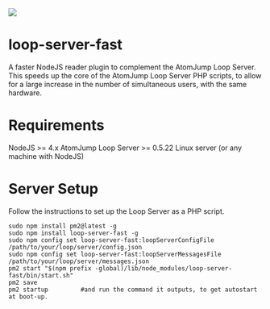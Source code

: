 <img src="https://atomjump.com/images/logo80.png">

# loop-server-fast
A faster NodeJS reader plugin to complement the AtomJump Loop Server.
This speeds up the core of the AtomJump Loop Server PHP scripts, to allow for 
a large increase in the number of simultaneous users, with the same hardware.



# Requirements

NodeJS >= 4.x
AtomJump Loop Server >= 0.5.22
Linux server (or any machine with NodeJS) 


# Server Setup

Follow the instructions to set up the Loop Server as a PHP script.

```
sudo npm install pm2@latest -g
sudo npm install loop-server-fast -g
sudo npm config set loop-server-fast:loopServerConfigFile /path/to/your/loop/server/config.json
sudo npm config set loop-server-fast:loopServerMessagesFile /path/to/your/loop/server/messages.json
pm2 start "$(npm prefix -global)/lib/node_modules/loop-server-fast/bin/start.sh"
pm2 save
pm2 startup     	#and run the command it outputs, to get autostart at boot-up.
```

